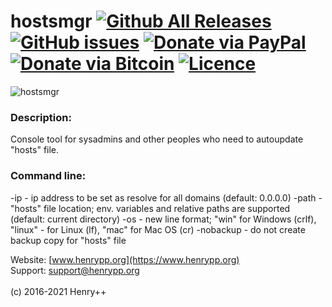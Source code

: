hostsmgr [![Github All Releases](https://img.shields.io/github/downloads/henrypp/hostsmgr/total.svg)](https://github.com/henrypp/hostsmgr/releases) [![GitHub issues](https://img.shields.io/github/issues-raw/henrypp/hostsmgr.svg)](https://github.com/henrypp/hostsmgr/issues) [![Donate via PayPal](https://img.shields.io/badge/donate-paypal-red.svg)](https://www.paypal.me/henrypp/15) [![Donate via Bitcoin](https://img.shields.io/badge/donate-bitcoin-red.svg)](https://blockchain.info/address/1LrRTXPsvHcQWCNZotA9RcwjsGcRghG96c) [![Licence](https://img.shields.io/badge/license-GPLv3-blue.svg)](https://www.gnu.org/licenses/gpl-3.0.en.html)
=======

![hostsmgr](https://www.henrypp.org/images/hostsmgr.png)

### Description:
Console tool for sysadmins and other peoples who need to autoupdate "hosts" file.

### Command line:
-ip - ip address to be set as resolve for all domains (default: 0.0.0.0)
-path - "hosts" file location; env. variables and relative paths are supported (default: current directory)
-os - new line format; "win" for Windows (crlf), "linux" - for Linux (lf), "mac" for Mac OS (cr)
-nobackup - do not create backup copy for "hosts" file

Website: [www.henrypp.org](https://www.henrypp.org)<br />
Support: support@henrypp.org<br />
<br />
(c) 2016-2021 Henry++
